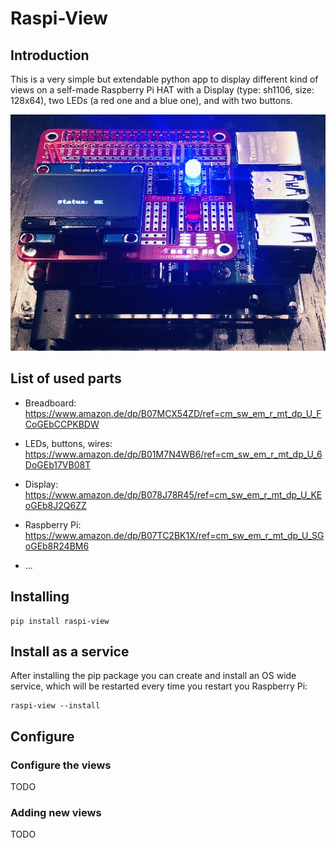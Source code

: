 # Raspi-View

## Introduction

This is a very simple but extendable python app to display different kind of views on a self-made Raspberry Pi HAT with a Display (type: sh1106, size: 128x64), two LEDs (a red one and a blue one), and with two buttons.

![Self-made Raspberry Pi HAT](images/HAT.jpg "Self-made Raspberry Pi HAT")

## List of used parts

* Breadboard: https://www.amazon.de/dp/B07MCX54ZD/ref=cm_sw_em_r_mt_dp_U_FCoGEbCCPKBDW
* LEDs, buttons, wires: https://www.amazon.de/dp/B01M7N4WB6/ref=cm_sw_em_r_mt_dp_U_6DoGEb17VB08T
* Display: https://www.amazon.de/dp/B078J78R45/ref=cm_sw_em_r_mt_dp_U_KEoGEb8J2Q6ZZ

* Raspberry Pi: https://www.amazon.de/dp/B07TC2BK1X/ref=cm_sw_em_r_mt_dp_U_SGoGEb8R24BM6
* ...

## Installing

```
pip install raspi-view
```

## Install as a service

After installing the pip package you can create and install an OS wide service, which will be restarted every time you restart you Raspberry Pi:

```
raspi-view --install
```

## Configure

### Configure the views

TODO

### Adding new views

TODO

